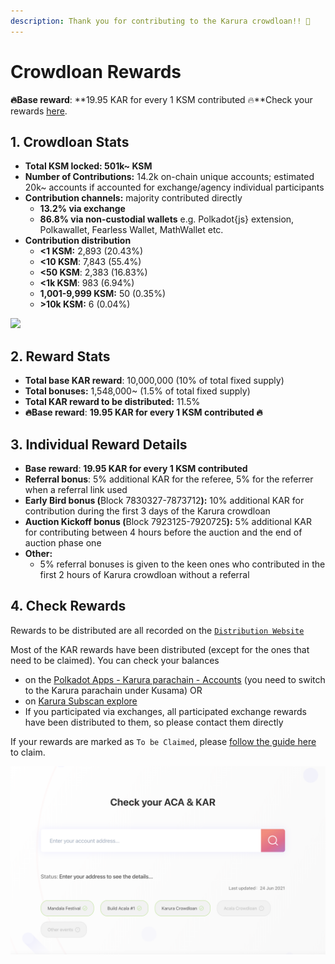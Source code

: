 ```yaml
---
description: Thank you for contributing to the Karura crowdloan!! 🚀
---
```


# Crowdloan Rewards

**🔥Base reward**: **19.95 KAR for every 1 KSM contributed 🔥**Check your rewards [here](https://distribution.acala.network/).

## 1. Crowdloan Stats

* **Total KSM locked: 501k\~ KSM**
* **Number of Contributions:** 14.2k on-chain unique accounts; estimated 20k\~ accounts if accounted for exchange/agency individual participants
* **Contribution channels:** majority contributed directly
  * **13.2% via exchange**
  * **86.8% via non-custodial wallets** e.g. Polkadot{js} extension, Polkawallet, Fearless Wallet, MathWallet etc.
* **Contribution distribution**
  * **<1 KSM:**   2,893 (20.43%)
  * **<10 KSM**: 7,843 (55.4%)
  * **<50 KSM**: 2,383 (16.83%)
  * **<1k KSM**: 983 (6.94%)
  * **1,001-9,999 KSM:** 50 (0.35%)
  * **>10k KSM:** 6 (0.04%)

![](https://firebasestorage.googleapis.com/v0/b/gitbook-x-prod.appspot.com/o/spaces%2F-MAz4EenwXLth_HO_hmJ-887967055%2Fuploads%2FgAnqBIhHtdz96XQET2MK%2Ffile.png?alt=media)

## 2. Reward Stats

* **Total base KAR reward**: 10,000,000 (10% of total fixed supply)
* **Total bonuses:** 1,548,000\~ (1.5% of total fixed supply)
* **Total KAR reward to be distributed:** 11.5%
* **🔥Base reward**: **19.95 KAR for every 1 KSM contributed 🔥**

## 3. Individual Reward Details

* **Base reward**: **19.95 KAR for every 1 KSM contributed**
* **Referral bonus**: 5% additional KAR for the referee, 5% for the referrer when a referral link used
* **Early Bird bonus (**&#x42;lock 7830327-787371&#x32;**):** 10% additional KAR for contribution during the first 3 days of the Karura crowdloan
* **Auction Kickoff bonus (**&#x42;lock 7923125-792072&#x35;**):** 5% additional KAR for contributing between 4 hours before the auction and the end of auction phase one
* **Other:**&#x20;
  * 5% referral bonuses is given to the keen ones who contributed in the first 2 hours of Karura crowdloan without a referral

## 4. Check Rewards

Rewards to be distributed are all recorded on the [`Distribution Website`](https://distribution.acala.network)

Most of the KAR rewards have been distributed (except for the ones that need to be claimed). You can check your balances&#x20;

* on the [Polkadot Apps - Karura parachain - Accounts](https://polkadot.js.org/apps/#/accounts) (you need to switch to the Karura parachain under Kusama) OR
* on [Karura Subscan explore](https://karura.subscan.io/)
* If you participated via exchanges, all participated exchange rewards have been distributed to them, so please contact them directly

If your rewards are marked as `To be Claimed`, please [follow the guide here](claim-kar.md) to claim.

![](<../../.gitbook/assets/Screen Shot 2021-06-28 at 3.45.11 PM.png>)
